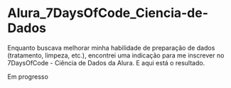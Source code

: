 # Alura_7DaysOfCode_Ciencia-de-Dados
Enquanto buscava melhorar minha habilidade de preparação de dados (tratamento, limpeza, etc.), encontrei uma indicação para me inscrever no 7DaysOfCode - Ciência de Dados da Alura. E aqui está o resultado.

Em progresso
